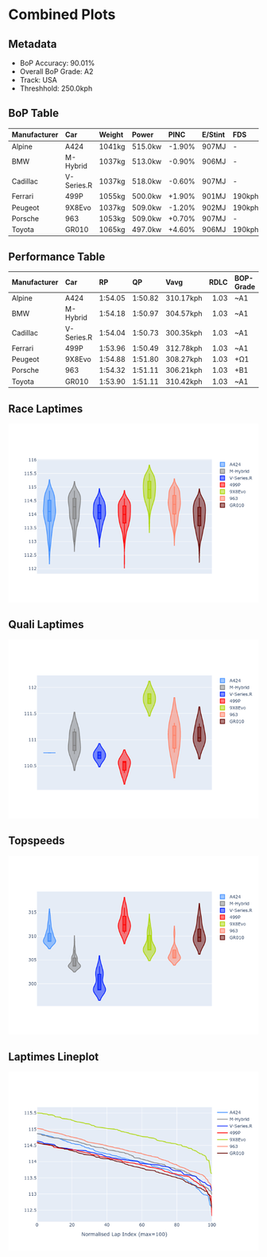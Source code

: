 # Combined Plots

## Metadata

- BoP Accuracy: 90.01%
- Overall BoP Grade: A2
- Track: USA
- Threshhold: 250.0kph

## BoP Table
| Manufacturer   | Car        | Weight   | Power   | PINC   | E/Stint   | FDS    | RDP    | QDP    | TDP    |
|:---------------|:-----------|:---------|:--------|:-------|:----------|:-------|:-------|:-------|:-------|
| Alpine         | A424       | 1041kg   | 515.0kw | -1.90% | 907MJ     | -      | 53.15% | 33.33% | 3.76%  |
| BMW            | M-Hybrid   | 1037kg   | 513.0kw | -0.90% | 906MJ     | -      | 56.32% | 71.43% | 11.52% |
| Cadillac       | V-Series.R | 1037kg   | 518.0kw | -0.60% | 907MJ     | -      | 55.19% | 66.67% | 11.71% |
| Ferrari        | 499P       | 1055kg   | 500.0kw | +1.90% | 901MJ     | 190kph | 54.16% | 42.86% | 3.90%  |
| Peugeot        | 9X8Evo     | 1037kg   | 509.0kw | -1.20% | 902MJ     | 190kph | 57.10% | 50.00% | 4.59%  |
| Porsche        | 963        | 1053kg   | 509.0kw | +0.70% | 907MJ     | -      | 56.05% | 37.50% | 1.93%  |
| Toyota         | GR010      | 1065kg   | 497.0kw | +4.60% | 906MJ     | 190kph | 52.75% | 75.00% | 2.01%  |

## Performance Table
| Manufacturer   | Car        | RP      | QP      | Vavg      |   RDLC | BOP-Grade   | Match   |
|:---------------|:-----------|:--------|:--------|:----------|-------:|:------------|:--------|
| Alpine         | A424       | 1:54.05 | 1:50.82 | 310.17kph |   1.03 | ~A1         | 97.94%  |
| BMW            | M-Hybrid   | 1:54.18 | 1:50.97 | 304.57kph |   1.03 | ~A1         | 100.00% |
| Cadillac       | V-Series.R | 1:54.04 | 1:50.73 | 300.35kph |   1.03 | ~A1         | 100.00% |
| Ferrari        | 499P       | 1:53.96 | 1:50.49 | 312.78kph |   1.03 | ~A1         | 99.56%  |
| Peugeot        | 9X8Evo     | 1:54.88 | 1:51.80 | 308.27kph |   1.03 | +Ω1         | 46.82%  |
| Porsche        | 963        | 1:54.32 | 1:51.11 | 306.21kph |   1.03 | +B1         | 87.31%  |
| Toyota         | GR010      | 1:53.90 | 1:51.11 | 310.42kph |   1.03 | ~A1         | 98.44%  |

## Race Laptimes
![Race Laptimes](images/race_violin.png)

## Quali Laptimes
![Quali Laptimes](images/quali_violin.png)

## Topspeeds
![Topspeeds](images/topspeed_violin.png)

## Laptimes Lineplot
![Laptimes Lineplot](images/laptime_line.png)


